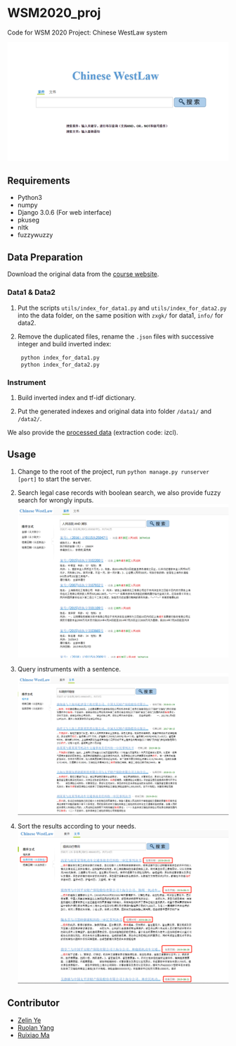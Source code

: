 # WSM2020_proj

Code for WSM 2020 Project: Chinese WestLaw system

![demo](https://github.com/shinshiner/WSM2020_proj/blob/master/figures/index.png?raw=true)

## Requirements

* Python3
* numpy
* Django 3.0.6 (For web interface)
* pkuseg
* nltk
* fuzzywuzzy

## Data Preparation

Download the original data from the [course website](https://adapt.seiee.sjtu.edu.cn/wsm2020/wsm_proj1_data/).

### Data1 & Data2

1. Put the scripts `utils/index_for_data1.py` and `utils/index_for_data2.py` into the data folder, on the same position with `zxgk/` for data1, `info/` for data2.

2. Remove the duplicated files, rename the `.json` files with successive integer and build inverted index:

		python index_for_data1.py
		python index_for_data2.py

### Instrument
1. Build inverted index and tf-idf dictionary.

2. Put the generated indexes and original data into folder `/data1/` and `/data2/`.

We also provide the [processed data](https://pan.baidu.com/s/14AwX-AtyIJF9krTtS5TQKA) (extraction code: izcl).

## Usage

1. Change to the root of the project, run `python manage.py runserver [port]` to start the server.

2. Search legal case records with boolean search, we also provide fuzzy search for wrongly inputs.
![boolean](https://github.com/shinshiner/WSM2020_proj/blob/master/figures/case.png?raw=true)

3. Query instruments with a sentence.
![query sentence](https://github.com/shinshiner/WSM2020_proj/blob/master/figures/instrument.png?raw=true)

4. Sort the results according to your needs.
![sort](https://github.com/shinshiner/WSM2020_proj/blob/master/figures/sort_instrument.png?raw=true)

## Contributor

* [Zelin Ye](https://github.com/shinshiner)
* [Ruolan Yang](https://github.com/MARCAXIAO)
* [Ruixiao Ma](https://github.com/ruolanyang)
